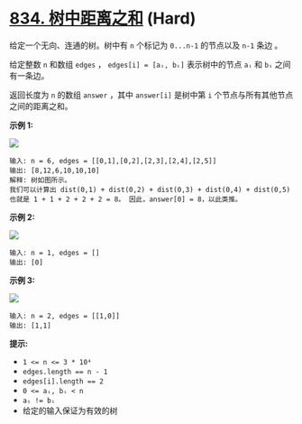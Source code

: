 # [834. 树中距离之和][link] (Hard)

[link]: https://leetcode.cn/problems/sum-of-distances-in-tree/

给定一个无向、连通的树。树中有 `n` 个标记为 `0...n-1` 的节点以及 `n-1` 条边 。

给定整数 `n` 和数组 `edges` ， `edges[i] = [aᵢ, bᵢ]` 表示树中的节点 `aᵢ` 和 `bᵢ` 之间有一条边。

返回长度为 `n` 的数组 `answer` ，其中 `answer[i]` 是树中第 `i` 个节点与所有其他节点之间的距离之和。

**示例 1:**

![](https://assets.leetcode.com/uploads/2021/07/23/lc-sumdist1.jpg)

```
输入: n = 6, edges = [[0,1],[0,2],[2,3],[2,4],[2,5]]
输出: [8,12,6,10,10,10]
解释: 树如图所示。
我们可以计算出 dist(0,1) + dist(0,2) + dist(0,3) + dist(0,4) + dist(0,5)
也就是 1 + 1 + 2 + 2 + 2 = 8。 因此，answer[0] = 8，以此类推。

```

**示例 2:**

![](https://assets.leetcode.com/uploads/2021/07/23/lc-sumdist2.jpg)

```
输入: n = 1, edges = []
输出: [0]

```

**示例 3:**

![](https://assets.leetcode.com/uploads/2021/07/23/lc-sumdist3.jpg)

```
输入: n = 2, edges = [[1,0]]
输出: [1,1]

```

**提示:**

- `1 <= n <= 3 * 10⁴`
- `edges.length == n - 1`
- `edges[i].length == 2`
- `0 <= aᵢ, bᵢ < n`
- `aᵢ != bᵢ`
- 给定的输入保证为有效的树
